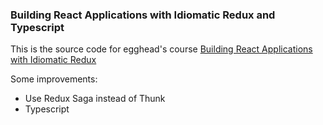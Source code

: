 ### Building React Applications with Idiomatic Redux and Typescript

This is the source code for egghead's course [Building React Applications with Idiomatic Redux](https://egghead.io/courses/building-react-applications-with-idiomatic-redux)

Some improvements:
* Use Redux Saga instead of Thunk
* Typescript